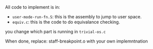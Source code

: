 All code to implement is in:
  - `user-mode-run-fn.S`: this is the assembly to jump to user space.
  - `equiv.c`: this is the code to do equivalance checking.

you change which part is running in `trivial-os.c`

When done, 
  replace: staff-breakpoint.o with your own implemntnation
